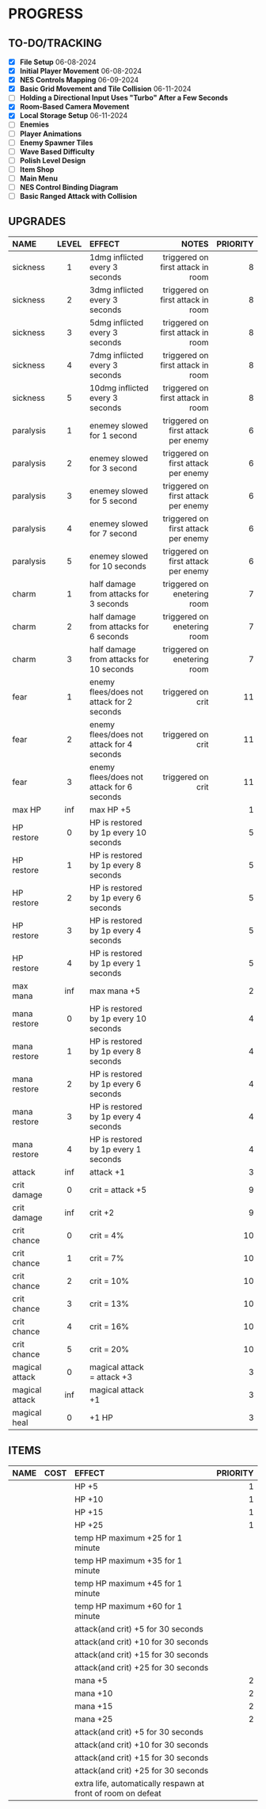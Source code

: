 # PROGRESS

## TO-DO/TRACKING
- [x] **File Setup** 06-08-2024
- [x] **Initial Player Movement** 06-08-2024
- [x] **NES Controls Mapping** 06-09-2024
- [x] **Basic Grid Movement and Tile Collision** 06-11-2024
- [ ] **Holding a Directional Input Uses "Turbo" After a Few Seconds** 
- [x] **Room-Based Camera Movement**
- [x] **Local Storage Setup** 06-11-2024
- [ ] **Enemies**
- [ ] **Player Animations**
- [ ] **Enemy Spawner Tiles**
- [ ] **Wave Based Difficulty**
- [ ] **Polish Level Design**
- [ ] **Item Shop**
- [ ] **Main Menu**
- [ ] **NES Control Binding Diagram**
- [ ] **Basic Ranged Attack with Collision**

## UPGRADES

| NAME | LEVEL | EFFECT | NOTES | PRIORITY |
| :--- | :---: | :----- | ----: | -------: |
| sickness | 1 | 1dmg inflicted every 3 seconds | triggered on first attack in room | 8 |
| sickness | 2 | 3dmg inflicted every 3 seconds | triggered on first attack in room | 8 |
| sickness | 3 | 5dmg inflicted every 3 seconds | triggered on first attack in room | 8 |
| sickness | 4 | 7dmg inflicted every 3 seconds | triggered on first attack in room | 8 |
| sickness | 5 | 10dmg inflicted every 3 seconds | triggered on first attack in room | 8 |
| paralysis | 1 | enemey slowed for 1 second | triggered on first attack per enemy | 6 |
| paralysis | 2 | enemey slowed for 3 second | triggered on first attack per enemy | 6 |
| paralysis | 3 | enemey slowed for 5 second | triggered on first attack per enemy | 6 |
| paralysis | 4 | enemey slowed for 7 second | triggered on first attack per enemy | 6 |
| paralysis | 5 | enemey slowed for 10 seconds | triggered on first attack per enemy | 6 |
| charm | 1 | half damage from attacks for 3 seconds | triggered on enetering room | 7 |
| charm | 2 | half damage from attacks for 6 seconds | triggered on enetering room | 7 |
| charm | 3 | half damage from attacks for 10 seconds | triggered on enetering room | 7 |
| fear | 1 | enemy flees/does not attack for 2 seconds | triggered on crit | 11 |
| fear | 2 | enemy flees/does not attack for 4 seconds | triggered on crit | 11 |
| fear | 3 | enemy flees/does not attack for 6 seconds | triggered on crit | 11 |
| max HP | inf | max HP +5 | | 1 |
| HP restore | 0 | HP is restored by 1p every 10 seconds | | 5 |
| HP restore | 1 | HP is restored by 1p every 8 seconds | | 5 |
| HP restore | 2 | HP is restored by 1p every 6 seconds | | 5 |
| HP restore | 3 | HP is restored by 1p every 4 seconds | | 5 |
| HP restore | 4 | HP is restored by 1p every 1 seconds | | 5 |
| max mana | inf | max mana +5 | | 2 |
| mana restore | 0 | HP is restored by 1p every 10 seconds | | 4 |
| mana restore | 1 | HP is restored by 1p every 8 seconds | | 4 |
| mana restore | 2 | HP is restored by 1p every 6 seconds | | 4 |
| mana restore | 3 | HP is restored by 1p every 4 seconds | | 4 |
| mana restore | 4 | HP is restored by 1p every 1 seconds | | 4 |
| attack | inf | attack +1 | | 3 |
| crit damage | 0 | crit = attack +5 | | 9 |
| crit damage | inf | crit +2 | | 9 |
| crit chance | 0 | crit = 4% | | 10 |
| crit chance | 1 | crit = 7%  | | 10 |
| crit chance | 2 | crit = 10%  | | 10 |
| crit chance | 3 | crit = 13%  | | 10 |
| crit chance | 4 | crit = 16%  | | 10 |
| crit chance | 5 | crit = 20%  | | 10 |
| magical attack | 0 | magical attack = attack +3 | | 3 |
| magical attack | inf | magical attack +1 | | 3 |
| magical heal | 0 | +1 HP | | 3 |

## ITEMS

| NAME | COST | EFFECT | PRIORITY |
| :--- | :--: |:----- | -------: |
|  |  | HP +5 | 1 |
|  |  | HP +10 | 1 |
|  |  | HP +15 | 1 |
|  |  | HP +25 | 1 |
|  |  | temp HP maximum +25 for 1 minute |  |
|  |  | temp HP maximum +35 for 1 minute |  |
|  |  | temp HP maximum +45 for 1 minute |  |
|  |  | temp HP maximum +60 for 1 minute |  |
|  |  | attack(and crit) +5 for 30 seconds |  |
|  |  | attack(and crit) +10 for 30 seconds |  |
|  |  | attack(and crit) +15 for 30 seconds |  |
|  |  | attack(and crit) +25 for 30 seconds |  |
|  |  | mana +5 | 2 |
|  |  | mana +10 | 2 |
|  |  | mana +15 | 2 |
|  |  | mana +25 | 2 |
|  |  | attack(and crit) +5 for 30 seconds |  |
|  |  | attack(and crit) +10 for 30 seconds |  |
|  |  | attack(and crit) +15 for 30 seconds |  |
|  |  | attack(and crit) +25 for 30 seconds |  |
|  |  | extra life, automatically respawn at front of room on defeat |  |